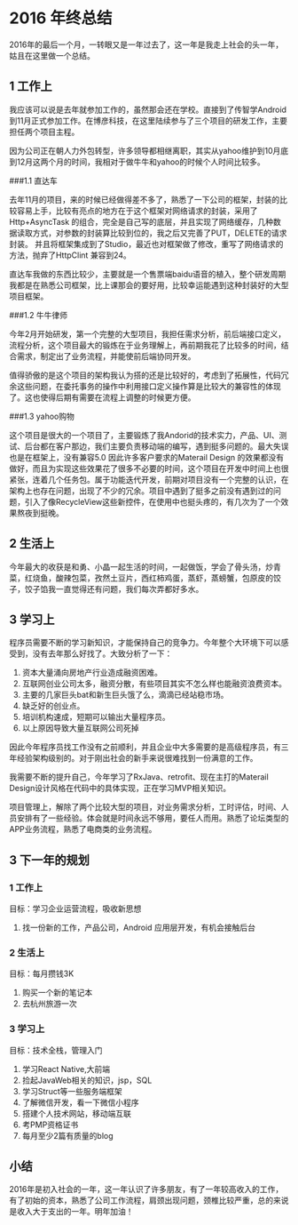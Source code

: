 # 2016 年终总结

2016年的最后一个月，一转眼又是一年过去了，这一年是我走上社会的头一年，姑且在这里做一个总结。

## 1 工作上

我应该可以说是去年就参加工作的，虽然那会还在学校。直接到了传智学Android 到11月正式参加工作。在博彦科技，在这里陆续参与了三个项目的研发工作，主要担任两个项目主程。

因为公司正在朝人力外包转型，许多领导都相继离职，其实从yahoo维护到10月底到12月这两个月的时间，我相对于做牛牛和yahoo的时候个人时间比较多。

###1.1 直达车

去年11月的项目，来的时候已经做得差不多了，熟悉了一下公司的框架，封装的比较容易上手，比较有亮点的地方在于这个框架对网络请求的封装，采用了Http+AsyncTask 的组合，完全是自己写的底层，并且实现了网络缓存，几种数据读取方式，对参数的封装算比较到位的，我之后又完善了PUT，DELETE的请求封装。	并且将框架集成到了Studio，最近也对框架做了修改，重写了网络请求的方法，抛弃了HttpClint 兼容到24。

直达车我做的东西比较少，主要就是一个售票端baidu语音的植入，整个研发周期我都是在熟悉公司框架，比上课那会的要好用，比较幸运能遇到这种封装好的大型项目框架。

###1.2 牛牛律师

今年2月开始研发，第一个完整的大型项目，我担任需求分析，前后端接口定义，流程分析，这个项目最大的锻炼在于业务理解上，再前期我花了比较多的时间，结合需求，制定出了业务流程，并能使前后端协同开发。

值得骄傲的是这个项目的架构我认为搭的还是比较好的，考虑到了拓展性，代码冗余这些问题，在委托事务的操作中利用接口定义操作算是比较大的兼容性的体现了。这也使得后期有需要在流程上调整的时候更方便。

###1.3 yahoo购物 

这个项目是很大的一个项目了，主要锻炼了我Andorid的技术实力，产品、UI、测试、后台都在客户那边，我们主要负责移动端的编写，遇到挺多问题的。最大失误也是在框架上，没有兼容5.0 因此许多客户要求的Materail Design 的效果都没有做好，而且为实现这些效果花了很多不必要的时间，这个项目在开发中时间上也很紧张，连着几个任务包。属于功能迭代开发，前期对项目没有一个完整的认识，在架构上也存在问题，出现了不少的冗余。项目中遇到了挺多之前没有遇到过的问题，引入了像RecycleView这些新控件，在使用中也挺头疼的，有几次为了一个效果熬夜到挺晚。

## 2 生活上

今年最大的收获是和勇、小晶一起生活的时间，一起做饭，学会了骨头汤，炒青菜，红烧鱼，酸辣包菜，孜然土豆片，西红柿鸡蛋，蒸虾，蒸螃蟹，包原皮的饺子，饺子馅我一直觉得还有问题，我们每次弄都好多水。

## 3 学习上

程序员需要不断的学习新知识，才能保持自己的竞争力。今年整个大环境下可以感受到，没有去年那么好找了。大致分析了一下：

1. 资本大量涌向房地产行业造成融资困难。
2. 互联网创业公司太多，融资分散，有些项目其实不怎么样也能融资浪费资本。
3. 主要的几家巨头bat和新生巨头饿了么，滴滴已经站稳市场。 
4. 缺乏好的创业点。
5. 培训机构速成，短期可以输出大量程序员。
6. 以上原因导致大量互联网公司死掉

因此今年程序员找工作没有之前顺利，并且企业中大多需要的是高级程序员，有三年经验架构级别的。对于刚出社会的新手来说很难找到一份满意的工作。

我需要不断的提升自己，今年学习了RxJava、retrofit、现在主打的Materail Design设计风格在代码中的具体实现，正在学习MVP相关知识。

项目管理上，解除了两个比较大型的项目，对业务需求分析，工时评估，时间、人员安排有了一些经验。体会就是时间永远不够用，要任人而用。熟悉了论坛类型的APP业务流程，熟悉了电商类的业务流程。


## 3 下一年的规划

### 1 工作上

目标：学习企业运营流程，吸收新思想

1. 找一份新的工作，产品公司，Android 应用层开发，有机会接触后台

### 2 生活上

目标：每月攒钱3K

1. 购买一个新的笔记本
2. 去杭州旅游一次

### 3 学习上

目标：技术全栈，管理入门

1. 学习React Native,大前端
2. 捡起JavaWeb相关的知识，jsp，SQL
3. 学习Struct等一些服务端框架
4. 了解微信开发，看一下微信小程序
5. 搭建个人技术网站，移动端互联
6. 考PMP资格证书
7. 每月至少2篇有质量的blog

## 小结

2016年是初入社会的一年，这一年认识了许多朋友，有了一年较高收入的工作，有了初始的资本，熟悉了公司工作流程，肩颈出现问题，颈椎比较严重，总的来说是收入大于支出的一年。明年加油！